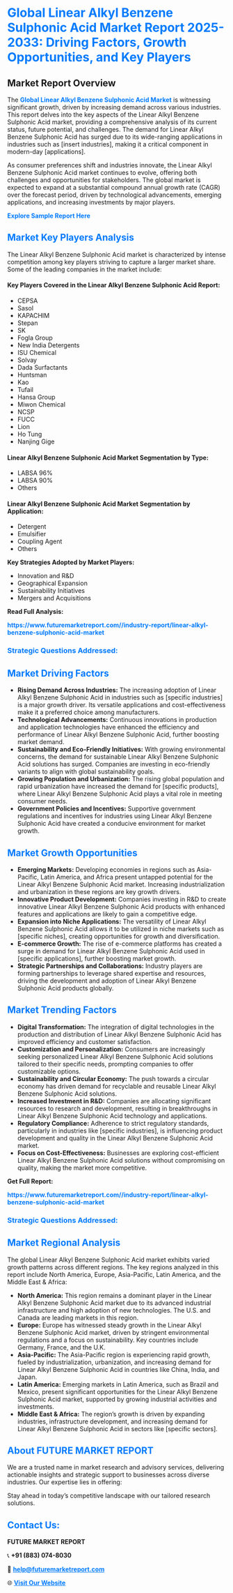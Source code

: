 <h1 style="color: #007BFF;">Global Linear Alkyl Benzene Sulphonic Acid Market Report 2025-2033: Driving Factors, Growth Opportunities, and Key Players</h1>

<section id="overview">
<h2>Market Report Overview</h2>
<p>The <a href="https://www.futuremarketreport.com//industry-report/linear-alkyl-benzene-sulphonic-acid-market" style="color: #007BFF; text-decoration: none;"><strong>Global Linear Alkyl Benzene Sulphonic Acid Market</strong></a> is witnessing significant growth, driven by increasing demand across various industries. This report delves into the key aspects of the Linear Alkyl Benzene Sulphonic Acid market, providing a comprehensive analysis of its current status, future potential, and challenges. The demand for Linear Alkyl Benzene Sulphonic Acid has surged due to its wide-ranging applications in industries such as [insert industries], making it a critical component in modern-day [applications].</p>
<p>As consumer preferences shift and industries innovate, the Linear Alkyl Benzene Sulphonic Acid market continues to evolve, offering both challenges and opportunities for stakeholders. The global market is expected to expand at a substantial compound annual growth rate (CAGR) over the forecast period, driven by technological advancements, emerging applications, and increasing investments by major players.</p>
</section>

<section id="overview">
<p><a href="https://www.futuremarketreport.com//request-sample/reportId=92036" style="color: #007BFF; text-decoration: none;"><strong>Explore Sample Report Here</strong></a></p>
</section>

<section id="key-players">
<h2 style="color: #007BFF;">Market Key Players Analysis</h2>
<p>The Linear Alkyl Benzene Sulphonic Acid market is characterized by intense competition among key players striving to capture a larger market share. Some of the leading companies in the market include:</p>
<h4>Key Players Covered in the Linear Alkyl Benzene Sulphonic Acid Report:</h4>
<ul><li>CEPSA</li><li>Sasol</li><li>KAPACHIM</li><li>Stepan</li><li>SK</li><li>Fogla Group</li><li>New India Detergents</li><li>ISU Chemical</li><li>Solvay</li><li>Dada Surfactants</li><li>Huntsman</li><li>Kao</li><li>Tufail</li><li>Hansa Group</li><li>Miwon Chemical</li><li>NCSP</li><li>FUCC</li><li>Lion</li><li>Ho Tung</li><li>Nanjing Gige</li></ul>
<h4>Linear Alkyl Benzene Sulphonic Acid Market Segmentation by Type:</h4>
<ul><li>LABSA 96%</li><li>LABSA 90%</li><li>Others</li></ul>

<h4>Linear Alkyl Benzene Sulphonic Acid Market Segmentation by Application:</h4>
<ul><li>Detergent</li><li>Emulsifier</li><li>Coupling Agent</li><li>Others</li></ul>
<p><strong>Key Strategies Adopted by Market Players:</strong></p>
<ul>
<li>Innovation and R&D</li>
<li>Geographical Expansion</li>
<li>Sustainability Initiatives</li>
<li>Mergers and Acquisitions</li>
</ul>
</section>

<section>
<p><strong>Read Full Analysis: </strong></p><a href="https://www.futuremarketreport.com//industry-report/linear-alkyl-benzene-sulphonic-acid-market" style="color: #007BFF; text-decoration: none;"><strong>https://www.futuremarketreport.com//industry-report/linear-alkyl-benzene-sulphonic-acid-market</strong></a>
<h3 style="color: #007BFF;">Strategic Questions Addressed:</h3>
</section>

<section id="driving-factors">
<h2 style="color: #007BFF;">Market Driving Factors</h2>
<ul>
<li><strong>Rising Demand Across Industries:</strong> The increasing adoption of Linear Alkyl Benzene Sulphonic Acid in industries such as [specific industries] is a major growth driver. Its versatile applications and cost-effectiveness make it a preferred choice among manufacturers.</li>
<li><strong>Technological Advancements:</strong> Continuous innovations in production and application technologies have enhanced the efficiency and performance of Linear Alkyl Benzene Sulphonic Acid, further boosting market demand.</li>
<li><strong>Sustainability and Eco-Friendly Initiatives:</strong> With growing environmental concerns, the demand for sustainable Linear Alkyl Benzene Sulphonic Acid solutions has surged. Companies are investing in eco-friendly variants to align with global sustainability goals.</li>
<li><strong>Growing Population and Urbanization:</strong> The rising global population and rapid urbanization have increased the demand for [specific products], where Linear Alkyl Benzene Sulphonic Acid plays a vital role in meeting consumer needs.</li>
<li><strong>Government Policies and Incentives:</strong> Supportive government regulations and incentives for industries using Linear Alkyl Benzene Sulphonic Acid have created a conducive environment for market growth.</li>
</ul>
</section>

<section id="growth-opportunities">
<h2 style="color: #007BFF;">Market Growth Opportunities</h2>
<ul>
<li><strong>Emerging Markets:</strong> Developing economies in regions such as Asia-Pacific, Latin America, and Africa present untapped potential for the Linear Alkyl Benzene Sulphonic Acid market. Increasing industrialization and urbanization in these regions are key growth drivers.</li>
<li><strong>Innovative Product Development:</strong> Companies investing in R&D to create innovative Linear Alkyl Benzene Sulphonic Acid products with enhanced features and applications are likely to gain a competitive edge.</li>
<li><strong>Expansion into Niche Applications:</strong> The versatility of Linear Alkyl Benzene Sulphonic Acid allows it to be utilized in niche markets such as [specific niches], creating opportunities for growth and diversification.</li>
<li><strong>E-commerce Growth:</strong> The rise of e-commerce platforms has created a surge in demand for Linear Alkyl Benzene Sulphonic Acid used in [specific applications], further boosting market growth.</li>
<li><strong>Strategic Partnerships and Collaborations:</strong> Industry players are forming partnerships to leverage shared expertise and resources, driving the development and adoption of Linear Alkyl Benzene Sulphonic Acid products globally.</li>
</ul>
</section>

<section id="trending-factors">
<h2 style="color: #007BFF;">Market Trending Factors</h2>
<ul>
<li><strong>Digital Transformation:</strong> The integration of digital technologies in the production and distribution of Linear Alkyl Benzene Sulphonic Acid has improved efficiency and customer satisfaction.</li>
<li><strong>Customization and Personalization:</strong> Consumers are increasingly seeking personalized Linear Alkyl Benzene Sulphonic Acid solutions tailored to their specific needs, prompting companies to offer customizable options.</li>
<li><strong>Sustainability and Circular Economy:</strong> The push towards a circular economy has driven demand for recyclable and reusable Linear Alkyl Benzene Sulphonic Acid solutions.</li>
<li><strong>Increased Investment in R&D:</strong> Companies are allocating significant resources to research and development, resulting in breakthroughs in Linear Alkyl Benzene Sulphonic Acid technology and applications.</li>
<li><strong>Regulatory Compliance:</strong> Adherence to strict regulatory standards, particularly in industries like [specific industries], is influencing product development and quality in the Linear Alkyl Benzene Sulphonic Acid market.</li>
<li><strong>Focus on Cost-Effectiveness:</strong> Businesses are exploring cost-efficient Linear Alkyl Benzene Sulphonic Acid solutions without compromising on quality, making the market more competitive.</li>
</ul>
</section>

<section>
<p><strong>Get Full Report: </strong></p><a href="https://www.futuremarketreport.com//industry-report/linear-alkyl-benzene-sulphonic-acid-market" style="color: #007BFF; text-decoration: none;"><strong>https://www.futuremarketreport.com//industry-report/linear-alkyl-benzene-sulphonic-acid-market</strong></a>
<h3 style="color: #007BFF;">Strategic Questions Addressed:</h3>
</section>


<section id="regional-analysis">
<h2 style="color: #007BFF;">Market Regional Analysis</h2>
<p>The global Linear Alkyl Benzene Sulphonic Acid market exhibits varied growth patterns across different regions. The key regions analyzed in this report include North America, Europe, Asia-Pacific, Latin America, and the Middle East & Africa:</p>
<ul>
<li><strong>North America:</strong> This region remains a dominant player in the Linear Alkyl Benzene Sulphonic Acid market due to its advanced industrial infrastructure and high adoption of new technologies. The U.S. and Canada are leading markets in this region.</li>
<li><strong>Europe:</strong> Europe has witnessed steady growth in the Linear Alkyl Benzene Sulphonic Acid market, driven by stringent environmental regulations and a focus on sustainability. Key countries include Germany, France, and the U.K.</li>
<li><strong>Asia-Pacific:</strong> The Asia-Pacific region is experiencing rapid growth, fueled by industrialization, urbanization, and increasing demand for Linear Alkyl Benzene Sulphonic Acid in countries like China, India, and Japan.</li>
<li><strong>Latin America:</strong> Emerging markets in Latin America, such as Brazil and Mexico, present significant opportunities for the Linear Alkyl Benzene Sulphonic Acid market, supported by growing industrial activities and investments.</li>
<li><strong>Middle East & Africa:</strong> The region’s growth is driven by expanding industries, infrastructure development, and increasing demand for Linear Alkyl Benzene Sulphonic Acid in sectors like [specific sectors].</li>
</ul>
</section>

<footer>
<h2 style="color: #007BFF;">About FUTURE MARKET REPORT</h2>
<p>We are a trusted name in market research and advisory services, delivering actionable insights and strategic support to businesses across diverse industries. Our expertise lies in offering:</p>

<p>Stay ahead in today’s competitive landscape with our tailored research solutions.</p>

<h2 style="color: #007BFF;">Contact Us:</h2>
<p><strong>FUTURE MARKET REPORT</strong></p>
<p>📞 <strong>+91 (883) 074-8030</strong></p>
<p>📧 <strong><a href="mailto:help@futuremarketreport.com" style="color: #007BFF;">help@futuremarketreport.com</a></strong></p>
<p>🌐 <strong><a href="https://www.futuremarketreport.com/" style="color: #007BFF;">Visit Our Website</a></strong></p>
</footer>